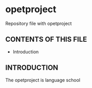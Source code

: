 # opetproject
Repository file with opetproject

CONTENTS OF THIS FILE
---------------------
   
 * Introduction
 
 INTRODUCTION
------------
The opetproject is language school 

